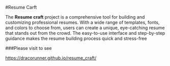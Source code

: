 #Resume Carft

The **Resume craft** project is a comprehensive tool for building and customizing professional resumes. With a wide range of templates, fonts, and colors to choose from, users can create a unique, eye-catching resume that stands out from the crowd. The easy-to-use interface and step-by-step guidance makes the resume building process quick and stress-free

###Please visit to see

https://dracorunner.github.io/resume_craft/
